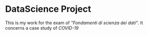 # DataScience Project

This is my work for the exam of *"Fondamenti di scienza dei dati"*. 
It concerns a case study of *COVID-19*

